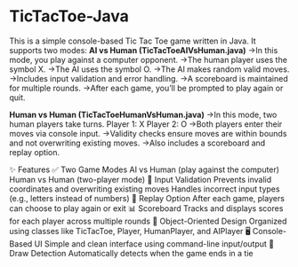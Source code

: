 # TicTacToe-Java
This is a simple console-based Tic Tac Toe game written in Java. It supports two modes:
**AI vs Human (TicTacToeAIVsHuman.java)**
->In this mode, you play against a computer opponent.
->The human player uses the symbol X.
->The AI uses the symbol O.
->The AI makes random valid moves.
->Includes input validation and error handling.
->A scoreboard is maintained for multiple rounds.
->After each game, you’ll be prompted to play again or quit.

**Human vs Human (TicTacToeHumanVsHuman.java)**
->In this mode, two human players take turns.
Player 1: X
Player 2: O
->Both players enter their moves via console input.
->Validity checks ensure moves are within bounds and not overwriting existing moves.
->Also includes a scoreboard and replay option.

✨ Features
✅ Two Game Modes
AI vs Human (play against the computer)
Human vs Human (two-player mode)
🎯 Input Validation
Prevents invalid coordinates and overwriting existing moves
Handles incorrect input types (e.g., letters instead of numbers)
🔁 Replay Option
After each game, players can choose to play again or exit
📊 Scoreboard
Tracks and displays scores for each player across multiple rounds
🧱 Object-Oriented Design
Organized using classes like TicTacToe, Player, HumanPlayer, and AIPlayer
🖥️ Console-Based UI
Simple and clean interface using command-line input/output
🚫 Draw Detection
Automatically detects when the game ends in a tie
